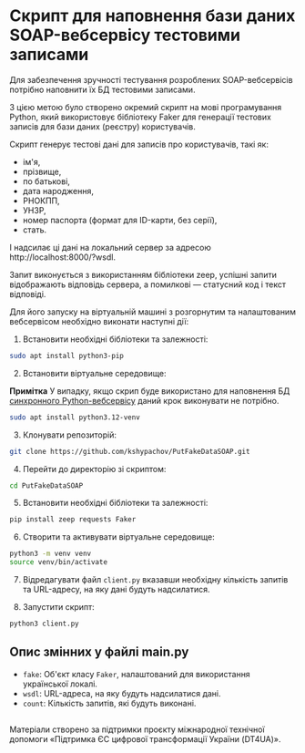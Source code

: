 
# Скрипт для наповнення бази даних SOAP-вебсервісу тестовими записами

Для забезпечення зручності тестування розроблених SOAP-вебсервісів потрібно наповнити їх БД тестовими записами.

З цією метою було створено окремий скрипт на мові програмування Python, який використовує бібліотеку Faker для генерації тестових записів для бази даних (реєстру) користувачів.

Скрипт генерує тестові дані для записів про користувачів, такі як:
- ім'я, 
- прізвище, 
- по батькові, 
- дата народження, 
- РНОКПП, 
- УНЗР, 
- номер паспорта (формат для ID-карти, без серії), 
- стать.

І надсилає ці дані на локальний сервер за адресою http://localhost:8000/?wsdl.

Запит виконується з використанням бібліотеки zeep, успішні запити відображають відповідь сервера, а помилкові — статусний код і текст відповіді.

Для його запуску на віртуальній машині з розгорнутим та налаштованим вебсервісом необхідно виконати наступні дії:


1. Встановити необхідні бібліотеки та залежності:
   
```bash
sudo apt install python3-pip
```

2. Встановити віртуальне середовище:
   
**Примітка** У випадку, якщо скрип буде використано для наповнення БД [синхронного Python-вебсервісу](https://github.com/MadCat-88/Trembita_Py_R_SyncSrv) даний крок виконувати не потрібно.

```bash
sudo apt install python3.12-venv
```

3. Клонувати репозиторій:
   
```bash
git clone https://github.com/kshypachov/PutFakeDataSOAP.git
```

4. Перейти до директорію зі скриптом:

```bash
cd PutFakeDataSOAP
```

5. Встановити необхідні бібліотеки та залежності:
   
```bash
pip install zeep requests Faker
```

6. Cтворити та активувати віртуальне середовище:

```bash
python3 -m venv venv
source venv/bin/activate
```
7. Відредагувати файл `client.py` вказавши необхідну кількість запитів та URL-адресу, на яку дані будуть надсилатися.

8. Запустити скрипт:
```bash
python3 client.py
```

## Опис змінних у файлі main.py

- `fake`: Об'єкт класу `Faker`, налаштований для використання української локалі.
- `wsdl`: URL-адреса, на яку будуть надсилатися дані.
- `count`: Кількість запитів, які будуть виконані.

##
Матеріали створено за підтримки проєкту міжнародної технічної допомоги «Підтримка ЄС цифрової трансформації України (DT4UA)».
